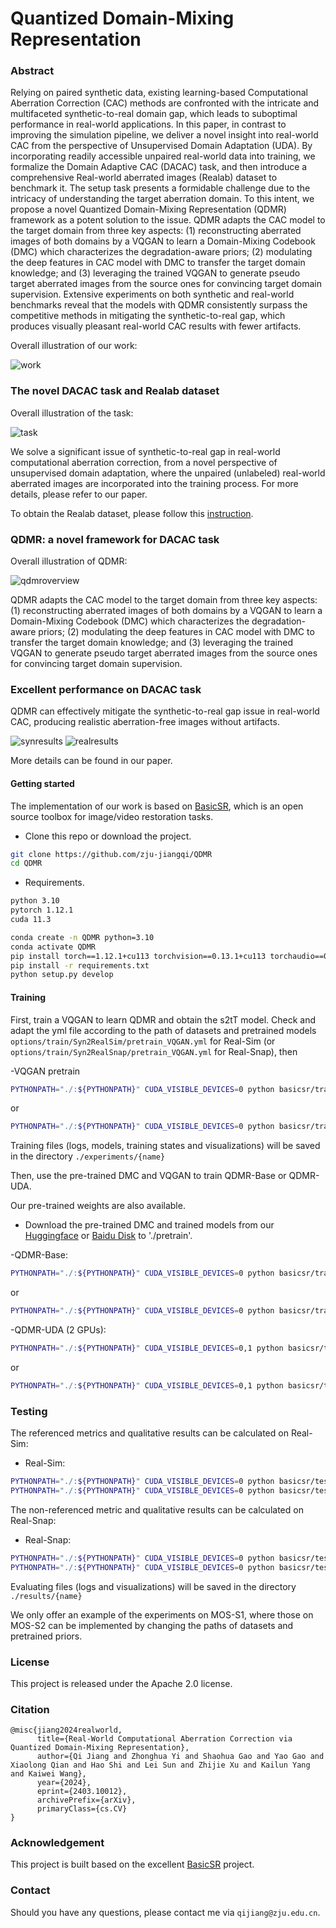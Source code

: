 # Quantized Domain-Mixing Representation


### Abstract

Relying on paired synthetic data, existing learning-based Computational Aberration Correction (CAC) methods are confronted with the intricate and multifaceted synthetic-to-real domain gap, which leads to suboptimal performance in real-world applications. In this paper, in contrast to improving the simulation pipeline, we deliver a novel insight into real-world CAC from the perspective of Unsupervised Domain Adaptation (UDA). By incorporating readily accessible unpaired real-world data into training, we formalize the Domain Adaptive CAC (DACAC) task, and then introduce a comprehensive Real-world aberrated images (Realab) dataset to benchmark it. The setup task presents a formidable challenge due to the intricacy of understanding the target aberration domain. To this intent, we propose a novel Quantized Domain-Mixing Representation (QDMR) framework as a potent solution to the issue. QDMR adapts the CAC model to the target domain from three key aspects: (1) reconstructing aberrated images of both domains by a VQGAN to learn a Domain-Mixing Codebook (DMC) which characterizes the degradation-aware priors; (2) modulating the deep features in CAC model with DMC to transfer the target domain knowledge; and (3) leveraging the trained VQGAN to generate pseudo target aberrated images from the source ones for convincing target domain supervision. Extensive experiments on both synthetic and real-world benchmarks reveal that the models with QDMR consistently surpass the competitive methods in mitigating the synthetic-to-real gap, which produces visually pleasant real-world CAC results with fewer artifacts.

Overall illustration of our work:

![work](figure/work.png)

### The novel DACAC task and Realab dataset
Overall illustration of the task:

![task](figure/task.png)

We solve a significant issue of synthetic-to-real gap in real-world computational aberration correction, from a novel perspective of unsupervised domain adaptation, where the unpaired (unlabeled) real-world aberrated images are incorporated into the training process. 
For more details, please refer to our paper.

To obtain the Realab dataset, please follow this [instruction](datasets/README.md).

### QDMR: a novel framework for DACAC task
Overall illustration of QDMR:

![qdmroverview](figure/qdmroverview.png)

QDMR adapts the CAC model to the target domain from three key aspects: (1) reconstructing aberrated images of both domains by a VQGAN to learn a Domain-Mixing Codebook (DMC) which characterizes the degradation-aware priors; (2) modulating the deep features in CAC model with DMC to transfer the target domain knowledge; and (3) leveraging the trained VQGAN to generate pseudo target aberrated images from the source ones for convincing target domain supervision.

### Excellent performance on DACAC task
QDMR can effectively mitigate the synthetic-to-real gap issue in real-world CAC, producing realistic aberration-free images without artifacts.

![synresults](figure/synresults.png)
![realresults](figure/realresults.png)

More details can be found in our paper.

#### Getting started
The implementation of our work is based on [BasicSR](https://github.com/xinntao/BasicSR), which is an open source toolbox for image/video restoration tasks. 

- Clone this repo or download the project.
```bash
git clone https://github.com/zju-jiangqi/QDMR
cd QDMR
```

- Requirements. 
```bash
python 3.10
pytorch 1.12.1
cuda 11.3
```

```bash
conda create -n QDMR python=3.10
conda activate QDMR
pip install torch==1.12.1+cu113 torchvision==0.13.1+cu113 torchaudio==0.12.1 --extra-index-url https://download.pytorch.org/whl/cu113
pip install -r requirements.txt
python setup.py develop
```

#### Training

First, train a VQGAN to learn QDMR and obtain the s2tT model.
Check and adapt the yml file according to the path of datasets and pretrained models ```options/train/Syn2RealSim/pretrain_VQGAN.yml``` for Real-Sim (or ```options/train/Syn2RealSnap/pretrain_VQGAN.yml``` for Real-Snap), then

-VQGAN pretrain
```bash
PYTHONPATH="./:${PYTHONPATH}" CUDA_VISIBLE_DEVICES=0 python basicsr/train.py -opt options/train/Syn2RealSim/pretrain_VQGAN.yml --auto_resume
```
or
```bash
PYTHONPATH="./:${PYTHONPATH}" CUDA_VISIBLE_DEVICES=0 python basicsr/train.py -opt options/train/Syn2RealSnap/pretrain_VQGAN.yml --auto_resume
```

Training files (logs, models, training states and visualizations) will be saved in the directory ```./experiments/{name}```

Then, use the pre-trained DMC and VQGAN to train QDMR-Base or QDMR-UDA. 

Our pre-trained weights are also available.
- Download the pre-trained DMC and trained models from our [Huggingface](https://huggingface.co/datasets/Zhonghua/Realab/tree/main) or [Baidu Disk](https://pan.baidu.com/s/1F3Vc7exmcpc_SgmIWmUyyQ?pwd=ba4s) to './pretrain'.


-QDMR-Base:
```bash
PYTHONPATH="./:${PYTHONPATH}" CUDA_VISIBLE_DEVICES=0 python basicsr/train_uda.py -opt options/train/Syn2RealSim/train_QDMR_Base.yml --auto_resume
```
or
```bash
PYTHONPATH="./:${PYTHONPATH}" CUDA_VISIBLE_DEVICES=0 python basicsr/train_uda.py -opt options/train/Syn2RealSnap/train_QDMR_Base.yml --auto_resume
```

-QDMR-UDA (2 GPUs):
```bash
PYTHONPATH="./:${PYTHONPATH}" CUDA_VISIBLE_DEVICES=0,1 python basicsr/train_uda.py -opt options/train/Syn2RealSim/train_QDMR_UDA.yml --auto_resume
```
or
```bash
PYTHONPATH="./:${PYTHONPATH}" CUDA_VISIBLE_DEVICES=0,1 python basicsr/train_uda.py -opt options/train/Syn2RealSnap/train_QDMR_UDA.yml --auto_r
```

### Testing
The referenced metrics and qualitative results can be calculated on Real-Sim:
- Real-Sim:
```bash
PYTHONPATH="./:${PYTHONPATH}" CUDA_VISIBLE_DEVICES=0 python basicsr/test.py -opt options/test/RealSim/test_QDMR_Base.yml
PYTHONPATH="./:${PYTHONPATH}" CUDA_VISIBLE_DEVICES=0 python basicsr/test.py -opt options/test/RealSim/test_QDMR_UDA.yml
```

The non-referenced metric and qualitative results can be calculated on Real-Snap:
- Real-Snap:
```bash
PYTHONPATH="./:${PYTHONPATH}" CUDA_VISIBLE_DEVICES=0 python basicsr/test.py -opt options/test/RealSnap/test_QDMR_Base.yml
PYTHONPATH="./:${PYTHONPATH}" CUDA_VISIBLE_DEVICES=0 python basicsr/test.py -opt options/test/RealSnap/test_QDMR_UDA.yml
```

Evaluating files (logs and visualizations) will be saved in the directory ```./results/{name}```

We only offer an example of the experiments on MOS-S1, where those on MOS-S2 can be implemented by changing the paths of datasets and pretrained priors.


### License

This project is released under the Apache 2.0 license.

### Citation
```
@misc{jiang2024realworld,
      title={Real-World Computational Aberration Correction via Quantized Domain-Mixing Representation}, 
      author={Qi Jiang and Zhonghua Yi and Shaohua Gao and Yao Gao and Xiaolong Qian and Hao Shi and Lei Sun and Zhijie Xu and Kailun Yang and Kaiwei Wang},
      year={2024},
      eprint={2403.10012},
      archivePrefix={arXiv},
      primaryClass={cs.CV}
}
```

### Acknowledgement
This project is built based on the excellent [BasicSR](https://github.com/xinntao/BasicSR) project.

### Contact
Should you have any questions, please contact me via `qijiang@zju.edu.cn`.
